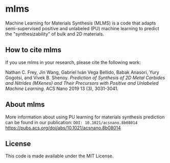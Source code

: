 # mlms
Machine Learning for Materials Synthesis (MLMS) is a code that adapts semi-supervised positive and unlabeled (PU) machine learning to predict the "synthesizability" of bulk and 2D materials. 

## How to cite mlms
If you use mlms in your research, please cite the following work:
  
  Nathan C. Frey, Jin Wang, Gabriel Iván Vega Bellido, Babak Anasori, Yury Gogotsi, and Vivek B. Shenoy. *Prediction of Synthesis of 2D       Metal Carbides and Nitrides (MXenes) and Their Precursors with Positive and Unlabeled Machine Learning.*
  ACS Nano 2019 13 (3), 3031-3041.
  
## About mlms
More information about using PU learning for materials synthesis prediction can be found in our publication: `DOI: 10.1021/acsnano.8b08014` https://pubs.acs.org/doi/abs/10.1021/acsnano.8b08014
 
## License
This code is made available under the MIT License.
